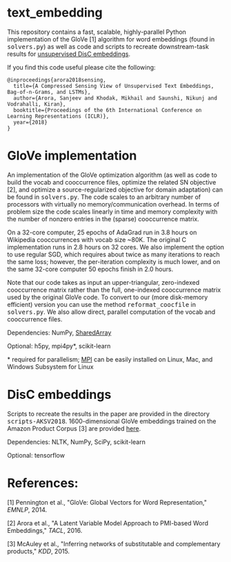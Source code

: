 # text_embedding

This repository contains a fast, scalable, highly-parallel Python implementation of the GloVe [1] algorithm for word embeddings (found in <tt>solvers.py</tt>) as well as code and scripts to recreate downstream-task results for [unsupervised DisC embeddings](https://openreview.net/forum?id=B1e5ef-C-&noteId=B1e5ef-C-).

If you find this code useful please cite the following:
  
    @inproceedings{arora2018sensing,
      title={A Compressed Sensing View of Unsupervised Text Embeddings, Bag-of-n-Grams, and LSTMs},
      author={Arora, Sanjeev and Khodak, Mikhail and Saunshi, Nikunj and Vodrahalli, Kiran},
      booktitle={Proceedings of the 6th International Conference on Learning Representations (ICLR)},
      year={2018}
    }
    
# GloVe implementation

An implementation of the GloVe optimization algorithm (as well as code to build the vocab and cooccurrence files, optimize the related SN objective [2], and optimize a source-regularized objective for domain adaptation) can be found in <tt>solvers.py</tt>. The code scales to an arbitrary number of processors with virtually no memory/communication overhead. In terms of problem size the code scales linearly in time and memory complexity with the number of nonzero entries in the (sparse) cooccurrence matrix. 

On a 32-core computer, 25 epochs of AdaGrad run in 3.8 hours on Wikipedia cooccurrences with vocab size ~80K. The original C implementation runs in 2.8 hours on 32 cores. We also implement the option to use regular SGD, which requires about twice as many iterations to reach the same loss; however, the per-iteration complexity is much lower, and on the same 32-core computer 50 epochs finish in 2.0 hours.

Note that our code takes as input an upper-triangular, zero-indexed cooccurrence matrix rather than the full, one-indexed cooccurrence matrix used by the original GloVe code. To convert to our (more disk-memory efficient) version you can use the method <tt>reformat_coocfile</tt> in <tt>solvers.py</tt>. We also allow direct, parallel computation of the vocab and cooccurrence files.

Dependencies: NumPy, [SharedArray](https://pypi.org/project/SharedArray/)

Optional: h5py, mpi4py*, scikit-learn

\* required for parallelism; [MPI](http://www.mpich.org/downloads/) can be easily installed on Linux, Mac, and Windows Subsystem for Linux

# DisC embeddings

Scripts to recreate the results in the paper are provided in the directory <tt>scripts-AKSV2018</tt>. 1600-dimensional GloVe embeddings trained on the Amazon Product Corpus [3] are provided [here](http://nlp.cs.princeton.edu/DisC/amazon_glove1600.txt.bz2).

Dependencies: NLTK, NumPy, SciPy, scikit-learn

Optional: tensorflow    

# References:

[1] Pennington et al., "GloVe: Global Vectors for Word Representation," *EMNLP*, 2014.

[2] Arora et al., "A Latent Variable Model Approach to PMI-based Word Embeddings," *TACL*, 2016.

[3] McAuley et al., "Inferring networks of substitutable and complementary products," *KDD*, 2015.
